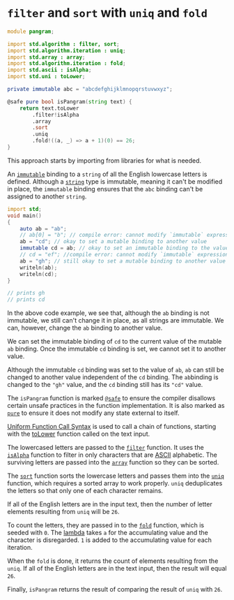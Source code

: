 # `filter` and `sort` with `uniq` and `fold`

```d
module pangram;

import std.algorithm : filter, sort;
import std.algorithm.iteration : uniq;
import std.array : array;
import std.algorithm.iteration : fold;
import std.ascii : isAlpha;
import std.uni : toLower;

private immutable abc = "abcdefghijklmnopqrstuvwxyz";

@safe pure bool isPangram(string text) {
    return text.toLower
        .filter!isAlpha
        .array
        .sort
        .uniq
        .fold!((a, _) => a + 1)(0) == 26;
}
```

This approach starts by importing from libraries for what is needed.

An [`immutable`][immutable] binding to a `string` of all the English lowercase letters is defined.
Although a [`string`][string] type is immutable, meaning it can't be modified in place,
the `immutable` binding ensures that the `abc` binding can't be assigned to another `string`.

```d
import std;
void main()
{
    auto ab = "ab";
    // ab[0] = "b"; // compile error: cannot modify `immutable` expression `ab[0]`
    ab = "cd"; // okay to set a mutable binding to another value
    immutable cd = ab; // okay to set an immutable binding to the value of a mutable binding
    // cd = "ef"; //compile error: cannot modify `immutable` expression `cd`
    ab = "gh"; // still okay to set a mutable binding to another value
    writeln(ab);
    writeln(cd);
}

// prints gh
// prints cd
```

In the above code example, we see that, although the `ab` binding is not immutable, we still can't change it in place, as all strings are immutable.
We can, however, change the `ab` binding to another value.

We can set the immutable binding of `cd` to the current value of the mutable `ab` binding.
Once the immutable `cd` binding is set, we cannot set it to another value.

Although the immutable `cd` binding was set to the value of `ab`, `ab` can still be changed to another value independent of the `cd` binding.
The `ab`binding is changed to the `"gh"` value, and the `cd` binding still has its `"cd"` value.

The `isPangram` function is marked [`@safe`][safe] to ensure the compiler disallows certain unsafe practices in the function implementation.
It is also marked as [`pure`][pure] to ensure it does not modify any state external to itself.

[Uniform Function Call Syntax][ufcs] is used to call a chain of functions, starting with the [toLower][tolower] function called on the text input.

The lowercased letters are passed to the [`filter`][filter] function.
It uses the [`isAlpha`][isalpha] function to filter in only characters that are [ASCII][ascii] alphabetic.
The surviving letters are passed into the [`array`][array] function so they can be sorted.

The [`sort`][sort] function sorts the lowercase letters and passes them into the [`uniq`][uniq] function, which requires a sorted array
to work properly.
`uniq` deduplicates the letters so that only one of each character remains.

If all of the English letters are in the input text, then the number of letter elements resulting from `uniq` will be `26`.

To count the letters, they are passed in to the [`fold`][fold] function, which is seeded with `0`.
The [lambda][lambda] takes `a` for the accumulating value and the character is disregarded. 
`1` is added to the accumulating value for each iteration.

When the `fold` is done, it returns the count of elements resulting from the `uniq`.
If all of the English letters are in the text input, then the result will equal `26`.

Finally, `isPangram` returns the result of comparing the result of `uniq` with `26`.

[immutable]: https://dlang.org/spec/const3.html#immutable_storage_class
[string]: https://dlang.org/phobos/std_string.html
[ufcs]: https://tour.dlang.org/tour/en/gems/uniform-function-call-syntax-ufcs
[filter]: https://dlang.org/phobos/std_algorithm_iteration.html#.filter
[ascii]: https://www.asciitable.com/
[array]: https://dlang.org/library/std/array/array.html
[uniq]: https://dlang.org/phobos/std_algorithm_iteration.html#uniq
[fold]: https://dlang.org/phobos/std_algorithm_iteration.html#fold
[sort]: https://dlang.org/phobos/std_algorithm_sorting.html#sort
[safe]: https://dlang.org/spec/function.html#function-safety
[pure]: https://dlang.org/spec/function.html#pure-functions
[isalpha]: https://dlang.org/phobos/std_ascii.html#isAlpha
[tolower]: https://dlang.org/phobos/std_uni.html#toLower
[lambda]: https://tour.dlang.org/tour/en/basics/delegates

